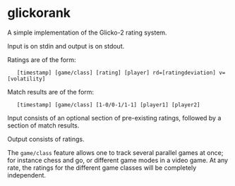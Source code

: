 # glickorank

A simple implementation of the Glicko-2 rating system.

Input is on stdin and output is on stdout.

Ratings are of the form:

```
   [timestamp] [game/class] [rating] [player] rd=[ratingdeviation] v=[volatility]
```

Match results are of the form:

```
   [timestamp] [game/class] [1-0/0-1/1-1] [player1] [player2]
```

Input consists of an optional section of pre-existing ratings,
followed by a section of match results.

Output consists of ratings.

The `game/class` feature allows one to track several parallel games at once;
for instance chess and go, or different game modes in a video game.
At any rate, the ratings for the different game classes will be completely
independent.

